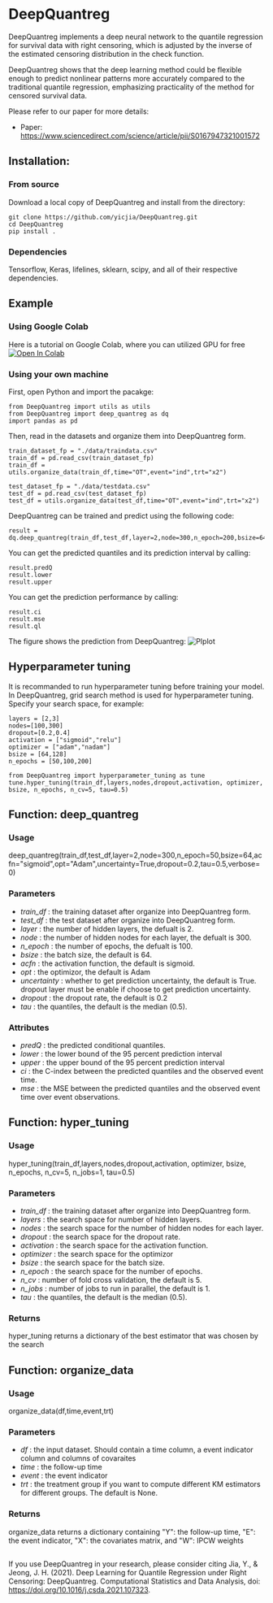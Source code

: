 # DeepQuantreg

DeepQuantreg implements a deep neural network to the quantile regression for survival data with right censoring, which is adjusted by the inverse of the estimated censoring distribution in the check function.

DeepQuantreg shows that the deep learning method could be flexible enough to predict nonlinear patterns more accurately compared to the traditional quantile regression, emphasizing practicality of the method for censored survival data. 

Please refer to our paper for more details:
- Paper: https://www.sciencedirect.com/science/article/pii/S0167947321001572


## Installation:

### From source

Download a local copy of DeepQuantreg and install from the directory:

	git clone https://github.com/yicjia/DeepQuantreg.git
	cd DeepQuantreg
	pip install .

### Dependencies

Tensorflow, Keras, lifelines, sklearn, scipy, and all of their respective dependencies. 


## Example

### Using Google Colab
Here is a tutorial on Google Colab, where you can utilized GPU for free <a href="https://colab.research.google.com/drive/1V354xQlebqikDI4xhTPwgAg3LLPQhayq?usp=sharing">
  	<img src="https://colab.research.google.com/assets/colab-badge.svg" alt="Open In Colab"/>
	</a>

### Using your own machine
First, open Python and import the pacakge:

    from DeepQuantreg import utils as utils
    from DeepQuantreg import deep_quantreg as dq
    import pandas as pd

Then, read in the datasets and organize them into DeepQuantreg form. 

    train_dataset_fp = "./data/traindata.csv"
    train_df = pd.read_csv(train_dataset_fp)
    train_df = utils.organize_data(train_df,time="OT",event="ind",trt="x2")

    test_dataset_fp = "./data/testdata.csv"
    test_df = pd.read_csv(test_dataset_fp)
    test_df = utils.organize_data(test_df,time="OT",event="ind",trt="x2")


DeepQuantreg can be trained and predict using the following code: 

    result = dq.deep_quantreg(train_df,test_df,layer=2,node=300,n_epoch=200,bsize=64,tau=0.5)


You can get the predicted quantiles and its prediction interval by calling:
    
    result.predQ
    result.lower
    result.upper
    
You can get the prediction performance by calling:
    
    result.ci
    result.mse
    result.ql

  

The figure shows the prediction from DeepQuantreg:
![PIplot](https://user-images.githubusercontent.com/58962571/108008760-19669a00-6fcf-11eb-803b-478652281d77.PNG)

## Hyperparameter tuning

It is recommanded to run hyperparameter tuning before training your model. In DeepQuantreg, grid search method is used for hyperparameter tuning. Specify your search space, for example:

    layers = [2,3]
    nodes=[100,300]
    dropout=[0.2,0.4]
    activation = ["sigmoid","relu"]
    optimizer = ["adam","nadam"]
    bsize = [64,128]
    n_epochs = [50,100,200]
    
    from DeepQuantreg import hyperparameter_tuning as tune
    tune.hyper_tuning(train_df,layers,nodes,dropout,activation, optimizer, bsize, n_epochs, n_cv=5, tau=0.5)


##

## Function: deep_quantreg

### Usage
deep_quantreg(train_df,test_df,layer=2,node=300,n_epoch=50,bsize=64,acfn="sigmoid",opt="Adam",uncertainty=True,dropout=0.2,tau=0.5,verbose=0)

### Parameters
* *train_df* :	the training dataset after organize into DeepQuantreg form.
* *test_df* :	the test dataset after organize into DeepQuantreg form.
* *layer* :	the number of hidden layers, the defualt is 2. 
* *node* :	the number of hidden nodes for each layer, the defualt is 300. 
* *n_epoch* :	the number of epochs, the defualt is 100. 
* *bsize* :	the batch size, the default is 64.
* *acfn* :	the activation function, the default is sigmoid.
* *opt* :	the optimizor, the default is Adam
* *uncertainty* :	whether to get prediction uncertainty, the default is True. dropout layer must be enable if choose to get prediction uncertainty.
* *dropout* :	the dropout rate, the default is 0.2
* *tau* :	the quantiles, the default is the median (0.5).

### Attributes
* *predQ* :	the predicted conditional quantiles.
* *lower* :	the lower bound of the 95 percent prediction interval
* *upper* :	the upper bound of the 95 percent prediction interval
* *ci* :	the C-index between the predicted quantiles and the observed event time.
* *mse* :	the MSE between the predicted quantiles and the observed event time over event observations.


## Function: hyper_tuning

### Usage
hyper_tuning(train_df,layers,nodes,dropout,activation, optimizer, bsize, n_epochs, n_cv=5, n_jobs=1, tau=0.5)

### Parameters
* *train_df* :	the training dataset after organize into DeepQuantreg form.
* *layers* :	the search space for number of hidden layers.
* *nodes* :	the search space for the number of hidden nodes for each layer. 
* *dropout* :	the search space for the dropout rate.
* *activation* :	the search space for the activation function.
* *optimizer* :	the search space for the optimizor
* *bsize* :	the search space for the batch size.
* *n_epoch* :	the search space for the number of epochs. 
* *n_cv* :	number of fold cross validation, the default is 5. 
* *n_jobs* :	number of jobs to run in parallel, the default is 1.
* *tau* :	the quantiles, the default is the median (0.5).

### Returns
hyper_tuning returns a dictionary of the best estimator that was chosen by the search



## Function: organize_data

### Usage
organize_data(df,time,event,trt)

### Parameters
* *df* :	the input dataset. Should contain a time column, a event indicator column and columns of covaraites 
* *time* :	the follow-up time
* *event* :	the event indicator
* *trt* :	the treatment group if you want to compute different KM estimators for different groups. The default is None.

### Returns
organize_data returns a dictionary containing "Y": the follow-up time, "E": the event indicator, "X": the covariates matrix, and "W": IPCW weights

##
If you use DeepQuantreg in your research, please consider citing
Jia, Y., & Jeong, J. H. (2021). Deep Learning for Quantile Regression under Right Censoring: DeepQuantreg. Computational Statistics and Data Analysis, doi: https://doi.org/10.1016/j.csda.2021.107323.
